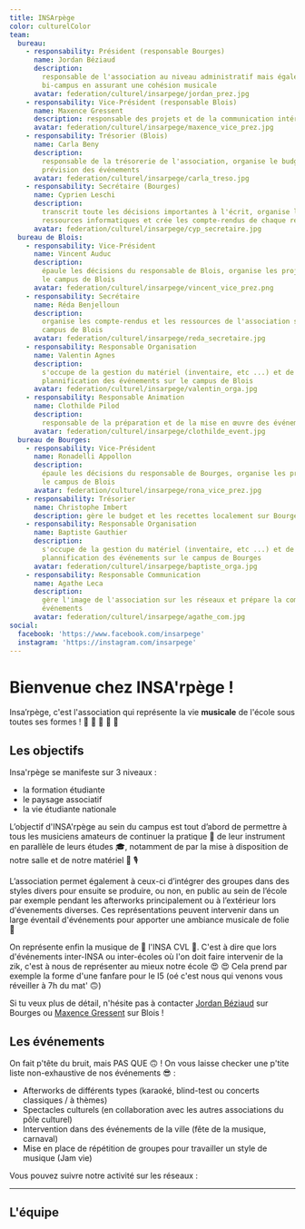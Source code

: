 ```yaml
---
title: INSArpège
color: culturelColor
team:
  bureau:
    - responsability: Président (responsable Bourges)
      name: Jordan Béziaud
      description:
        responsable de l'association au niveau administratif mais également
        bi-campus en assurant une cohésion musicale
      avatar: federation/culturel/insarpege/jordan_prez.jpg
    - responsability: Vice-Président (responsable Blois)
      name: Maxence Gressent
      description: responsable des projets et de la communication intérieure
      avatar: federation/culturel/insarpege/maxence_vice_prez.jpg
    - responsability: Trésorier (Blois)
      name: Carla Beny
      description:
        responsable de la trésorerie de l'association, organise le budget en
        prévision des événements
      avatar: federation/culturel/insarpege/carla_treso.jpg
    - responsability: Secrétaire (Bourges)
      name: Cyprien Leschi
      description:
        transcrit toute les décisions importantes à l'écrit, organise les
        ressources informatiques et crée les compte-rendus de chaque réunions
      avatar: federation/culturel/insarpege/cyp_secretaire.jpg
  bureau de Blois:
    - responsability: Vice-Président
      name: Vincent Auduc
      description:
        épaule les décisions du responsable de Blois, organise les projets sur
        le campus de Blois
      avatar: federation/culturel/insarpege/vincent_vice_prez.png
    - responsability: Secrétaire
      name: Réda Benjelloun
      description:
        organise les compte-rendus et les ressources de l'association sur le
        campus de Blois
      avatar: federation/culturel/insarpege/reda_secretaire.jpg
    - responsability: Responsable Organisation
      name: Valentin Agnes
      description:
        s'occupe de la gestion du matériel (inventaire, etc ...) et de la
        plannification des événements sur le campus de Blois
      avatar: federation/culturel/insarpege/valentin_orga.jpg
    - responsability: Responsable Animation
      name: Clothilde Pilod
      description:
        responsable de la préparation et de la mise en œuvre des événements
      avatar: federation/culturel/insarpege/clothilde_event.jpg
  bureau de Bourges:
    - responsability: Vice-Président
      name: Ronadelli Appollon
      description:
        épaule les décisions du responsable de Bourges, organise les projets sur
        le campus de Blois
      avatar: federation/culturel/insarpege/rona_vice_prez.jpg
    - responsability: Trésorier
      name: Christophe Imbert
      description: gère le budget et les recettes localement sur Bourges
    - responsability: Responsable Organisation
      name: Baptiste Gauthier
      description:
        s'occupe de la gestion du matériel (inventaire, etc ...) et de la
        plannification des événements sur le campus de Bourges
      avatar: federation/culturel/insarpege/baptiste_orga.jpg
    - responsability: Responsable Communication
      name: Agathe Leca
      description:
        gère l'image de l'association sur les réseaux et prépare la com' des
        événements
      avatar: federation/culturel/insarpege/agathe_com.jpg
social:
  facebook: 'https://www.facebook.com/insarpege'
  instagram: 'https://instagram.com/insarpege'
---
```


# Bienvenue chez INSA'rpège !

<campus-center>
  <campus-responsive-image
    folder-name="federation/culturel/insarpege"
    name="logo.png"
    max-width="400">
  </campus-responsive-image>
</campus-center>

Insa’rpège, c'est l'association qui représente la vie **musicale** de l'école
sous toutes ses formes ! 🎤 🎹 🎺 🎸 🎵

## Les objectifs

Insa'rpège se manifeste sur 3 niveaux :

- la formation étudiante
- le paysage associatif
- la vie étudiante nationale

L’objectif d'INSA'rpège au sein du campus est tout d’abord de permettre à tous
les musiciens amateurs de continuer la pratique 💪 de leur instrument en
parallèle de leurs études 🎓, notamment de par la mise à disposition de notre
salle et de notre matériel 🥁 🎙

L’association permet également à ceux-ci d’intégrer des groupes dans des styles
divers pour ensuite se produire, ou non, en public au sein de l’école par
exemple pendant les afterworks principalement ou à l’extérieur lors d'évenements
diverses. Ces représentations peuvent intervenir dans un large éventail
d'événements pour apporter une ambiance musicale de folie 🥳

On représente enfin la musique de 💜 l'INSA CVL 💜. C'est à dire que lors
d'événements inter-INSA ou inter-écoles où l'on doit faire intervenir de la zik,
c'est à nous de représenter au mieux notre école 😍 😍 Cela prend par exemple la
forme d'une fanfare pour le I5 (oé c'est nous qui venons vous réveiller à 7h du
mat' 🙃)

Si tu veux plus de détail, n'hésite pas à contacter
[Jordan Béziaud](https://www.facebook.com/jordan.beziaud) sur Bourges ou
[Maxence Gressent](https://www.facebook.com/profile.php?id=100009153364994) sur
Blois !

## Les événements

On fait p'tête du bruit, mais PAS QUE 🙃 ! On vous laisse checker une p'tite
liste non-exhaustive de nos événements 😎 :

- Afterworks de différents types (karaoké, blind-test ou concerts classiques / à
  thèmes)
- Spectacles culturels (en collaboration avec les autres associations du pôle
  culturel)
- Intervention dans des événements de la ville (fête de la musique, carnaval)
- Mise en place de répétition de groupes pour travailler un style de musique
  (Jam vie)

Vous pouvez suivre notre activité sur les réseaux :

<campus-social :social="social" :color="color"></campus-social>

---

## L'équipe

<campus-team :team="team" :color="color"></campus-team>
